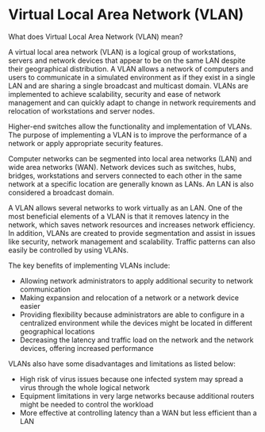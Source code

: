 # Virtual Local Area Network \(VLAN\)

What does Virtual Local Area Network \(VLAN\) mean?

A virtual local area network \(VLAN\) is a logical group of workstations, servers and network devices that appear to be on the same LAN despite their geographical distribution. A VLAN allows a network of computers and users to communicate in a simulated environment as if they exist in a single LAN and are sharing a single broadcast and multicast domain. VLANs are implemented to achieve scalability, security and ease of network management and can quickly adapt to change in network requirements and relocation of workstations and server nodes.

Higher-end switches allow the functionality and implementation of VLANs. The purpose of implementing a VLAN is to improve the performance of a network or apply appropriate security features.

Computer networks can be segmented into local area networks \(LAN\) and wide area networks \(WAN\). Network devices such as switches, hubs, bridges, workstations and servers connected to each other in the same network at a specific location are generally known as LANs. An LAN is also considered a broadcast domain.

A VLAN allows several networks to work virtually as an LAN. One of the most beneficial elements of a VLAN is that it removes latency in the network, which saves network resources and increases network efficiency. In addition, VLANs are created to provide segmentation and assist in issues like security, network management and scalability. Traffic patterns can also easily be controlled by using VLANs.

The key benefits of implementing VLANs include:

* Allowing network administrators to apply additional security to network communication
* Making expansion and relocation of a network or a network device easier
* Providing flexibility because administrators are able to configure in a centralized environment while the devices might be located in different geographical locations
* Decreasing the latency and traffic load on the network and the network devices, offering increased performance

VLANs also have some disadvantages and limitations as listed below:

* High risk of virus issues because one infected system may spread a virus through the whole logical network
* Equipment limitations in very large networks because additional routers might be needed to control the workload
* More effective at controlling latency than a WAN but less efficient than a LAN

